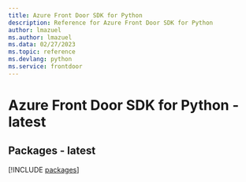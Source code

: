 ```yaml
---
title: Azure Front Door SDK for Python
description: Reference for Azure Front Door SDK for Python
author: lmazuel
ms.author: lmazuel
ms.data: 02/27/2023
ms.topic: reference
ms.devlang: python
ms.service: frontdoor
---
```

# Azure Front Door SDK for Python - latest
## Packages - latest
[!INCLUDE [packages](front-door-index.md)]